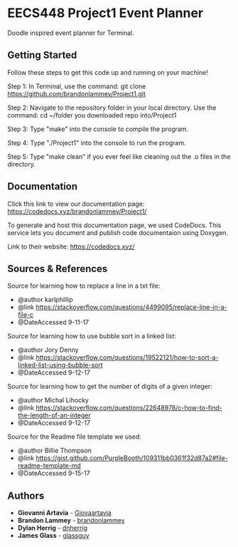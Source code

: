 # EECS448 Project1 Event Planner

Doodle inspired event planner for Terminal.

## Getting Started

Follow these steps to get this code up and running on your machine!

Step 1: In Terminal, use the command: git clone https://github.com/brandonlammey/Project1.git

Step 2: Navigate to the repository folder in your local directory. Use the command: cd ~/folder you downloaded repo into/Project1

Step 3: Type "make" into the console to compile the program.

Step 4: Type "./Project1" into the console to run the program.

Step 5: Type "make clean" if you ever feel like cleaning out the .o files in the directory.

## Documentation

Click this link to view our documentation page: https://codedocs.xyz/brandonlammey/Project1/

To generate and host this documentation page, we used CodeDocs. This service lets you document and publish code documentaion using Doxygen.

Link to their website: https://codedocs.xyz/

## Sources & References

Source for learning how to replace a line in a txt file:
* @author karlphillip
* @link https://stackoverflow.com/questions/4499095/replace-line-in-a-file-c
* @DateAccessed 9-11-17

Source for learning how to use bubble sort in a linked list:
* @author Jory Denny
* @link https://stackoverflow.com/questions/19522121/how-to-sort-a-linked-list-using-bubble-sort
* @DateAccessed 9-12-17

Source for learning how to get the number of digits of a given integer:
* @author Michal Lihocky
* @link https://stackoverflow.com/questions/22648978/c-how-to-find-the-length-of-an-integer
* @DateAccessed 9-12-17

Source for the Readme file template we used:
* @author Billie Thompson
* @link https://gist.github.com/PurpleBooth/109311bb0361f32d87a2#file-readme-template-md
* @DateAccessed 9-15-17

## Authors

* **Giovanni Artavia** - [Giovaartavia](https://github.com/Giovaartavia)
* **Brandon Lammey** - [brandonlammey](https://github.com/brandonlammey)
* **Dylan Herrig** - [dnherrig](https://github.com/dnherrig)
* **James Glass** - [glassguy](https://github.com/glassguy)
